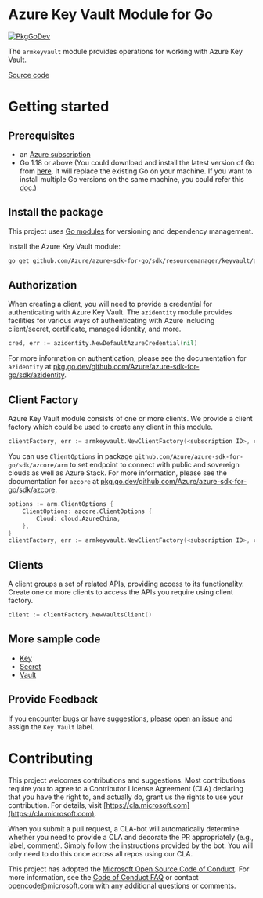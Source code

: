 # Azure Key Vault Module for Go

[![PkgGoDev](https://pkg.go.dev/badge/github.com/Azure/azure-sdk-for-go/sdk/resourcemanager/keyvault/armkeyvault)](https://pkg.go.dev/github.com/Azure/azure-sdk-for-go/sdk/resourcemanager/keyvault/armkeyvault)

The `armkeyvault` module provides operations for working with Azure Key Vault.

[Source code](https://github.com/Azure/azure-sdk-for-go/tree/main/sdk/resourcemanager/keyvault/armkeyvault)

# Getting started

## Prerequisites

- an [Azure subscription](https://azure.microsoft.com/free/)
- Go 1.18 or above (You could download and install the latest version of Go from [here](https://go.dev/doc/install). It will replace the existing Go on your machine. If you want to install multiple Go versions on the same machine, you could refer this [doc](https://go.dev/doc/manage-install).)

## Install the package

This project uses [Go modules](https://github.com/golang/go/wiki/Modules) for versioning and dependency management.

Install the Azure Key Vault module:

```sh
go get github.com/Azure/azure-sdk-for-go/sdk/resourcemanager/keyvault/armkeyvault
```

## Authorization

When creating a client, you will need to provide a credential for authenticating with Azure Key Vault.  The `azidentity` module provides facilities for various ways of authenticating with Azure including client/secret, certificate, managed identity, and more.

```go
cred, err := azidentity.NewDefaultAzureCredential(nil)
```

For more information on authentication, please see the documentation for `azidentity` at [pkg.go.dev/github.com/Azure/azure-sdk-for-go/sdk/azidentity](https://pkg.go.dev/github.com/Azure/azure-sdk-for-go/sdk/azidentity).

## Client Factory

Azure Key Vault module consists of one or more clients. We provide a client factory which could be used to create any client in this module.

```go
clientFactory, err := armkeyvault.NewClientFactory(<subscription ID>, cred, nil)
```

You can use `ClientOptions` in package `github.com/Azure/azure-sdk-for-go/sdk/azcore/arm` to set endpoint to connect with public and sovereign clouds as well as Azure Stack. For more information, please see the documentation for `azcore` at [pkg.go.dev/github.com/Azure/azure-sdk-for-go/sdk/azcore](https://pkg.go.dev/github.com/Azure/azure-sdk-for-go/sdk/azcore).

```go
options := arm.ClientOptions {
    ClientOptions: azcore.ClientOptions {
        Cloud: cloud.AzureChina,
    },
}
clientFactory, err := armkeyvault.NewClientFactory(<subscription ID>, cred, &options)
```

## Clients

A client groups a set of related APIs, providing access to its functionality.  Create one or more clients to access the APIs you require using client factory.

```go
client := clientFactory.NewVaultsClient()
```

## More sample code

- [Key](https://aka.ms/azsdk/go/mgmt/samples?path=sdk/resourcemanager/keyvault/key)
- [Secret](https://aka.ms/azsdk/go/mgmt/samples?path=sdk/resourcemanager/keyvault/secret)
- [Vault](https://aka.ms/azsdk/go/mgmt/samples?path=sdk/resourcemanager/keyvault/vault)

## Provide Feedback

If you encounter bugs or have suggestions, please
[open an issue](https://github.com/Azure/azure-sdk-for-go/issues) and assign the `Key Vault` label.

# Contributing

This project welcomes contributions and suggestions. Most contributions require
you to agree to a Contributor License Agreement (CLA) declaring that you have
the right to, and actually do, grant us the rights to use your contribution.
For details, visit [https://cla.microsoft.com](https://cla.microsoft.com).

When you submit a pull request, a CLA-bot will automatically determine whether
you need to provide a CLA and decorate the PR appropriately (e.g., label,
comment). Simply follow the instructions provided by the bot. You will only
need to do this once across all repos using our CLA.

This project has adopted the
[Microsoft Open Source Code of Conduct](https://opensource.microsoft.com/codeofconduct/).
For more information, see the
[Code of Conduct FAQ](https://opensource.microsoft.com/codeofconduct/faq/)
or contact [opencode@microsoft.com](mailto:opencode@microsoft.com) with any
additional questions or comments.